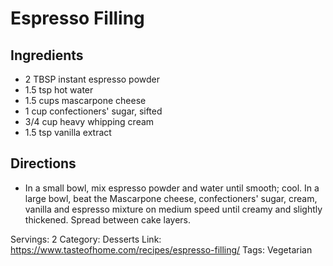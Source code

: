 # Espresso Filling
## Ingredients
- 2 TBSP instant espresso powder
- 1.5 tsp hot water
- 1.5 cups mascarpone cheese
- 1 cup confectioners' sugar, sifted
- 3/4 cup heavy whipping cream
- 1.5 tsp vanilla extract
## Directions
- In a small bowl, mix espresso powder and water until smooth; cool. In a large bowl, beat the Mascarpone cheese, confectioners' sugar, cream, vanilla and espresso mixture on medium speed until creamy and slightly thickened. Spread between cake layers.

Servings: 2
Category: Desserts
Link: https://www.tasteofhome.com/recipes/espresso-filling/
Tags: Vegetarian
